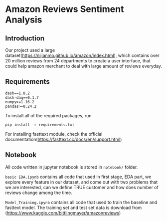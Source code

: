 # Amazon Reviews Sentiment Analysis
## Introduction
Our project used a large dataset(https://nijianmo.github.io/amazon/index.html), which contains over 20 million reviews from 24 departments to create a user interface, that could help amazon merchant to deal with large amount of reviews everyday.

## Requirements
```
dash==1.0.2
dash-daq==0.1.7
numpy>=1.16.2
pandas>=0.24.2
```

To install all of the required packages, run 
```
pip install -r requirements.txt
```

For installing fasttext module, check the official documentation(https://fasttext.cc/docs/en/support.html)

## Notebook
All code written in jupyter notebook is stored in `notebook/` folder. 

`basic EDA.ipynb` contains all code that used in first stage, EDA part, we explore every feature in our dataset, and come out with two problems that we are interested, can we define TRUE customer and how does number of reviews change among the time. 

`Model_Training.ipynb` contains all code that used to train the baseline and fasttext model. The training set and test set data is download from (https://www.kaggle.com/bittlingmayer/amazonreviews)